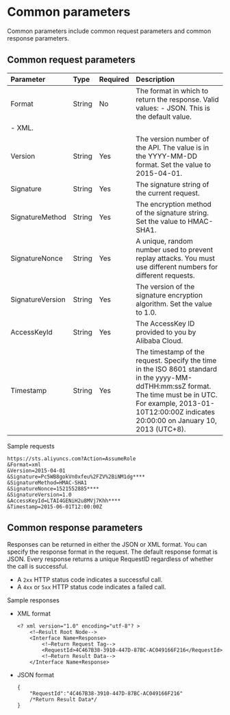 # Common parameters

Common parameters include common request parameters and common response parameters.

## Common request parameters

|Parameter|Type|Required|Description|
|:--------|:---|:-------|:----------|
|Format|String|No|The format in which to return the response. Valid values: -   JSON. This is the default value.
-   XML. |
|Version|String|Yes|The version number of the API. The value is in the YYYY-MM-DD format. Set the value to 2015-04-01.|
|Signature|String|Yes|The signature string of the current request.|
|SignatureMethod|String|Yes|The encryption method of the signature string. Set the value to HMAC-SHA1.|
|SignatureNonce|String|Yes|A unique, random number used to prevent replay attacks. You must use different numbers for different requests.|
|SignatureVersion|String|Yes|The version of the signature encryption algorithm. Set the value to 1.0.|
|AccessKeyId|String|Yes|The AccessKey ID provided to you by Alibaba Cloud.|
|Timestamp|String|Yes|The timestamp of the request. Specify the time in the ISO 8601 standard in the yyyy-MM-ddTHH:mm:ssZ format. The time must be in UTC. For example, 2013-01-10T12:00:00Z indicates 20:00:00 on January 10, 2013 \(UTC+8\). |

Sample requests

```
https://sts.aliyuncs.com?Action=AssumeRole
&Format=xml
&Version=2015-04-01
&Signature=Pc5WB8gokVn0xfeu%2FZV%2BiNM1dg****
&SignatureMethod=HMAC-SHA1
&SignatureNonce=1521552885****
&SignatureVersion=1.0
&AccessKeyId=LTAI4GENiH2u8MVj7Khh****
&Timestamp=2015-06-01T12:00:00Z
```

## Common response parameters

Responses can be returned in either the JSON or XML format. You can specify the response format in the request. The default response format is JSON. Every response returns a unique RequestID regardless of whether the call is successful.

-   A `2xx` HTTP status code indicates a successful call.
-   A `4xx` or `5xx` HTTP status code indicates a failed call.

Sample responses

-   XML format

    ```
    <? xml version="1.0" encoding="utf-8"? > 
        <!—Result Root Node-->
        <Interface Name+Response>
            <!—Return Request Tag-->
            <RequestId>4C467B38-3910-447D-87BC-AC049166F216</RequestId>
            <!—Return Result Data-->
        </Interface Name+Response>                        
    ```

-   JSON format

    ```
    {
        "RequestId":"4C467B38-3910-447D-87BC-AC049166F216"
        /*Return Result Data*/
    }
    ```


